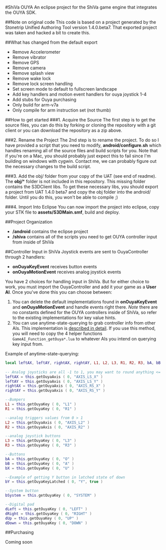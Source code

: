 #ShiVa OUYA
An eclipse project for the ShiVa game engine that integrates the OUYA SDK.

##Note on original code
This code is based on a project generated by the Stonetrip Unified Authoring Tool version 1.4.0.beta7.  That exported project was taken and hacked a bit to create this.

##What has changed from the default export

* Remove Accelerometer
* Remove vibrator
* Remove GPS
* Remove camera
* Remove splash view
* Remove wake lock
* Remove lock screen handling
* Set screen mode to default to fullscreen landscape
* Add key handlers and motion event handlers for ouya joystick 1-4
* Add stubs for Ouya purchasing
* Only build for arm-v7a 
* Only compile for arm instruction set (not thumb)

##How to get started
###1. Acquire the Source
The first step is to get the source files, you can do this by forking or cloning the repository with a git client or you can download the repository as a zip above.

###2. Rename the Project
The 2nd step is to rename the project.  To do so I have provided a script that you need to modify, **android/configure.sh** which handles renaming all of the source files and build scripts for you.  Note that if you're on a Mac, you should probably just expect this to fail since I'm building on windows with cygwin.  Contact me, we can probably figure out the necessary changes to the build script.

###3. Add the obj/ folder from your copy of the UAT (see end of readme).
The **obj/*** folder is not included in this repository.   This missing folder contains the S3DClient libs. To get these necessary libs, you should export a project from UAT 1.4.0 beta7 and copy the obj folder into the android/ folder. Until you do this, you won't be able to compile ;)

###4. Import Into Eclipse
You can now import the project into eclipse, copy your STK file to **assets/S3DMain.smf**, build and deploy.

##Project Organization

* **/android** contains the eclipse project
* **/shiva** contains all of the scripts you need to get OUYA controller input from inside of ShiVa

##Controller Input in ShiVa
Joystick events are sent to OuyaController through 2 handlers:

* **onOuyaKeyEvent** receives button events
* **onOuyaMotionEvent** receives analog joystick events

You have 2 choices for handling input in ShiVa.  But for either choice to work, you must import the OuyaController and add it your game as a **User AI**.  Once you've done this you can choose between:

1. You can delete the default implementations found in **onOuyaKeyEvent** and **onOuyaMotionEvent** and handle events right there.  *Note* there are no constants defined for the OUYA controllers inside of ShiVa, so refer to the existing implementations for key value hints.
2. You can use anytime-state-querying to grab controller info from other AIs.  This implementation is [described in detail](https://mobilecoder.wordpress.com/2012/10/02/shiva3d-flexible-keyboardjoystick-input-architecture/).  If you use this method, you will need to copy the 4 helper functions `GameAI_Function_getOuya*.lua` to whatever AIs you intend on querying key input from.  

Example of anytime-state-querying:

```lua
local leftAX, leftAY, rightAX, rightAY, L1, L2, L3, R1, R2, R3, bA, bB, bX, bY, bSystem, dLeft, dRight, dUp, dDown
    
-- Analog joysticks are all -1 to 1, you may want to round anything <= .18 to 0 due to dead zone
leftAX = this.getOuyaAxis ( 0, "AXIS_LS_X" ) 
leftAY = this.getOuyaAxis ( 0, "AXIS_LS_Y" )
rightAX = this.getOuyaAxis ( 0, "AXIS_RS_X" )
rightAY = this.getOuyaAxis ( 0, "AXIS_RS_Y" )

--Bumpers
L1 = this.getOuyaKey ( 0, "L1" ) 
R1 = this.getOuyaKey ( 0, "R1" )

--analog triggers values from 0 > 1
L2 = this.getOuyaAxis ( 0, "AXIS_L2" ) 
R2 = this.getOuyaAxis ( 0, "AXIS_R2" )

--analog joystick buttons
L3 = this.getOuyaKey ( 0, "L3" ) 
R3 = this.getOuyaKey ( 0, "R3" )

--Buttons
bA = this.getOuyaKey ( 0, "O" )
bB = this.getOuyaKey ( 0, "A" )
bX = this.getOuyaKey ( 0, "U" )

--Example of getting Y button in latched state of down
bY = this.getOuyaKeyLatched ( 0, "Y", true )

--System button
bSystem = this.getOuyaKey ( 0, "SYSTEM" )

--Digital pad
dLeft = this.getOuyaKey ( 0, "LEFT" )
dRight = this.getOuyaKey ( 0, "RIGHT" )
dUp = this.getOuyaKey ( 0, "UP" )
dDown = this.getOuyaKey ( 0, "DOWN" )
```

##Purchasing

Coming soon
